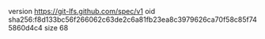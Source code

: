 version https://git-lfs.github.com/spec/v1
oid sha256:f8d133bc56f266062c63de2c6a81fb23ea8c3979626ca70f58c85f745860d4c4
size 68

